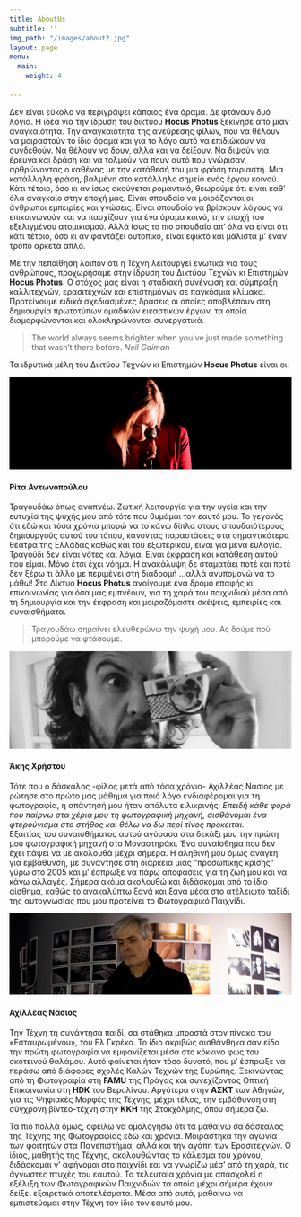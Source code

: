 ```yaml
---
title: AboutUs
subtitle: ''
img_path: "/images/about2.jpg"
layout: page
menu:
  main:
    weight: 4

---
```

Δεν είναι εύκολο να περιγράψει κάποιος ένα όραμα. Δε φτάνουν δυό λόγια. Η ιδέα για την ίδρυση του δικτύου **Hocus Photus** ξεκίνησε από μιαν αναγκαιότητα. Την αναγκαιότητα της ανεύρεσης φίλων, που να θέλουν να μοιραστούν το ίδιο όραμα και για το λόγο αυτό να επιδιώκουν να συνδεθούν. Να θέλουν να δουν, αλλά και να δείξουν. Να διψούν για έρευνα και δράση και να τολμούν να πουν αυτό που γνώρισαν, αρθρώνοντας ο καθένας με την κατάθεσή του μια φράση ταιριαστή. Μια κατάλληλη φράση, βαλμένη στο κατάλληλο σημείο ενός έργου κοινού. Κάτι τέτοιο, όσο κι αν ίσως ακούγεται ρομαντικό, θεωρούμε ότι είναι καθ’ όλα αναγκαίο στην εποχή μας. Είναι σπουδαίο να μοιράζονται οι άνθρωποι εμπειρίες και γνώσεις. Είναι σπουδαίο να βρίσκουν λόγους να επικοινωνούν και να πασχίζουν για ένα όραμα κοινό, την εποχή του εξελιγμένου ατομικισμού. Αλλά ίσως το πιο σπουδαίο απ’ όλα να είναι ότι κάτι τέτοιο, όσο κι αν φαντάζει ουτοπικό, είναι εφικτό και μάλιστα μ’ έναν τρόπο αρκετά απλό.

Με την πεποίθηση λοιπόν ότι η Τέχνη λειτουργεί ενωτικά για τους ανθρώπους, προχωρήσαμε στην ίδρυση του Δικτύου Τεχνών κι Επιστημών **Hocus Photus**. Ο στόχος μας είναι η σταδιακή συνένωση και σύμπραξη καλλιτεχνών, ερασιτεχνών και επιστημόνων σε παγκόσμια κλίμακα. Προτείνουμε ειδικά σχεδιασμένες δράσεις οι οποίες αποβλέπουν στη δημιουργία πρωτοτύπων ομαδικών εικαστικών έργων, τα οποία διαμορφώνονται και ολοκληρώνονται συνεργατικά.

> The world always seems brighter when you’ve just made something that wasn’t there before. <cite>Neil Gaiman</cite>

Τα ιδρυτικά μέλη του Δικτύου Τεχνών κι Επιστημών **Hocus Photus** είναι οι:

![](/images/RITA2-FXT21493.jpg)

#### **Ρίτα Αντωνοπούλου**

Τραγουδάω όπως αναπνέω. Ζωτική λειτουργία για την υγεία και την ευτυχία της ψυχής μου από τότε που θυμάμαι τον εαυτό μου. Το γεγονός ότι εδώ και τόσα χρόνια μπορώ να το κάνω δίπλα στους σπουδαιότερους δημιουργούς αυτού του τόπου, κάνοντας παραστάσεις στα σημαντικότερα θέατρα της Ελλάδας καθώς και του εξωτερικού, είναι για μένα ευλογία. Τραγούδι δεν είναι νότες και λόγια. Είναι έκφραση και κατάθεση αυτού που είμαι. Μόνο έτσι έχει νόημα. Η ανακάλυψη δε σταματάει ποτέ και ποτέ δεν ξέρω τι άλλο με περιμένει στη διαδρομή ...αλλά ανυπομονώ να το μάθω! Στο Δίκτυο **Hocus Photus** ανοίγουμε ένα δρόμο επαφής κι επικοινωνίας για όσα μας εμπνέουν, για τη χαρά του παιχνιδιού μέσα από τη δημιουργία και την έκφραση και μοιραζόμαστε σκέψεις, εμπειρίες και συναισθήματα. 

> Τραγουδάω σημαίνει ελευθερώνω την ψυχή μου. Ας δούμε πού μπορούμε να φτάσουμε.

![](/images/AKHS-IMG2_2209.jpg)

#### Άκης Χρήστου

Τότε που ο δάσκαλος -φίλος μετά από τόσα χρόνια- Αχιλλέας Νάσιος με ρώτησε στο πρώτο μας μάθημα για ποιό λόγο ενδιαφέρομαι για τη φωτογραφία, η απάντησή μου ήταν απόλυτα ειλικρινής: _Επειδή κάθε φορά που παίρνω στα χέρια μου τη φωτογραφική μηχανή, αισθάνομαι ένα φτερούγισμα στο στήθος και θέλω να δω περί τίνος πρόκειται._  
Εξαιτίας του συναισθήματος αυτού αγόρασα στα δεκάξι μου την πρώτη μου φωτογραφική μηχανή στο Μοναστηράκι. Ένα συναίσθημα που δεν έχει πάψει να με ακολουθά μέχρι σήμερα. Η αληθινή μου όμως ανάγκη για εμβάθυνση, με συνάντησε στη διάρκεια μιας ”προσωπικής κρίσης” γύρω στο 2005 και μ’ έσπρωξε να πάρω αποφάσεις για τη ζωή μου και να κάνω αλλαγές. Σήμερα ακόμα ακολουθώ και διδάσκομαι από το ίδιο αίσθημα, καθώς το ανακαλύπτω ξανά και ξανά  μέσα στο ατέλειωτο ταξίδι της αυτογνωσίας που μου προτείνει το Φωτογραφικό Παιχνίδι.

![](/images/Axilleas14_aravantinoue_IMG_2906.jpg)

#### Αχιλλέας Νάσιος

Την Τέχνη τη συνάντησα παιδί, σα στάθηκα μπροστά στον πίνακα του «Εσταυρωμένου», του Ελ Γκρέκο. Το ίδιο ακριβώς αισθάνθηκα σαν είδα την πρώτη φωτογραφία να εμφανίζεται μέσα στο κόκκινο φως του σκοτεινού θαλάμου. Αυτό φαίνεται ήταν τόσο δυνατό, που μ’ έσπρωξε να περάσω από διάφορες σχολές Καλών Τεχνών της Ευρώπης. Ξεκινώντας από τη Φωτογραφία στη **FAMU** της Πράγας και συνεχίζοντας Οπτική Επικοινωνία στη **HDK** του Βερολίνου. Αργότερα στην **ΑΣΚΤ** των Αθηνών, για τις Ψηφιακές Μορφές της Τέχνης, μέχρι τέλος, την εμβάθυνση στη σύγχρονη βίντεο-τέχνη στην **KKH** της Στοκχόλμης, όπου σήμερα ζω.

Τα πιό πολλά όμως, οφείλω να ομολογήσω ότι τα μαθαίνω σα δάσκαλος της Τέχνης της Φωτογραφίας εδώ και χρόνια. Μοιράστηκα την αγωνία των φοιτητών στα Πανεπιστήμια, αλλά και την αγάπη των Ερασιτεχνών. Ο ίδιος, μαθητής της Τέχνης, ακολουθώντας το κάλεσμα του χρόνου, διδάσκομαι ν’ αφήνομαι στο παιχνίδι και να γνωρίζω μέσ’ από τη χαρά, τις άγνωστες πτυχές του εαυτού. Τα τελευταία χρόνια με απασχολεί η εξέλιξη των Φωτογραφικών Παιχνιδιών τα οποία μέχρι σήμερα έχουν δείξει εξαιρετικά αποτελέσματα. Μέσα από αυτά, μαθαίνω να εμπιστεύομαι στην Τέχνη τον ίδιο τον εαυτό μου.